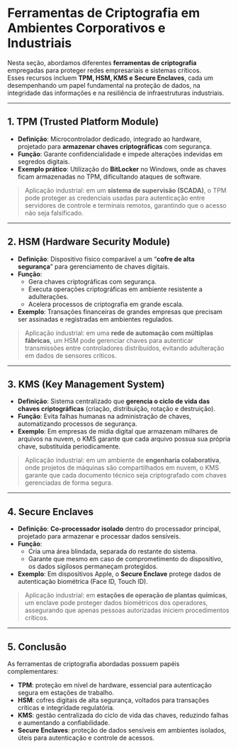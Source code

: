 # Ferramentas de Criptografia em Ambientes Corporativos e Industriais

Nesta seção, abordamos diferentes **ferramentas de criptografia** empregadas para proteger redes empresariais e sistemas críticos.  
Esses recursos incluem **TPM, HSM, KMS e Secure Enclaves**, cada um desempenhando um papel fundamental na proteção de dados, na integridade das informações e na resiliência de infraestruturas industriais.

---

## 1. TPM (Trusted Platform Module)

- **Definição**: Microcontrolador dedicado, integrado ao hardware, projetado para **armazenar chaves criptográficas** com segurança.  
- **Função**: Garante confidencialidade e impede alterações indevidas em segredos digitais.  
- **Exemplo prático**: Utilização do **BitLocker** no Windows, onde as chaves ficam armazenadas no TPM, dificultando ataques de software.  

> Aplicação industrial: em um **sistema de supervisão (SCADA)**, o TPM pode proteger as credenciais usadas para autenticação entre servidores de controle e terminais remotos, garantindo que o acesso não seja falsificado.

---

## 2. HSM (Hardware Security Module)

- **Definição**: Dispositivo físico comparável a um “**cofre de alta segurança**” para gerenciamento de chaves digitais.  
- **Função**:  
  - Gera chaves criptográficas com segurança.  
  - Executa operações criptográficas em ambiente resistente a adulterações.  
  - Acelera processos de criptografia em grande escala.  
- **Exemplo**: Transações financeiras de grandes empresas que precisam ser assinadas e registradas em ambientes regulados.  

> Aplicação industrial: em uma **rede de automação com múltiplas fábricas**, um HSM pode gerenciar chaves para autenticar transmissões entre controladores distribuídos, evitando adulteração em dados de sensores críticos.

---

## 3. KMS (Key Management System)

- **Definição**: Sistema centralizado que **gerencia o ciclo de vida das chaves criptográficas** (criação, distribuição, rotação e destruição).  
- **Função**: Evita falhas humanas na administração de chaves, automatizando processos de segurança.  
- **Exemplo**: Em empresas de mídia digital que armazenam milhares de arquivos na nuvem, o KMS garante que cada arquivo possua sua própria chave, substituída periodicamente.  

> Aplicação industrial: em um ambiente de **engenharia colaborativa**, onde projetos de máquinas são compartilhados em nuvem, o KMS garante que cada documento técnico seja criptografado com chaves gerenciadas de forma segura.

---

## 4. Secure Enclaves

- **Definição**: **Co-processador isolado** dentro do processador principal, projetado para armazenar e processar dados sensíveis.  
- **Função**:  
  - Cria uma área blindada, separada do restante do sistema.  
  - Garante que mesmo em caso de comprometimento do dispositivo, os dados sigilosos permaneçam protegidos.  
- **Exemplo**: Em dispositivos Apple, o **Secure Enclave** protege dados de autenticação biométrica (Face ID, Touch ID).  

> Aplicação industrial: em **estações de operação de plantas químicas**, um enclave pode proteger dados biométricos dos operadores, assegurando que apenas pessoas autorizadas iniciem procedimentos críticos.

---

## 5. Conclusão

As ferramentas de criptografia abordadas possuem papéis complementares:  

- **TPM**: proteção em nível de hardware, essencial para autenticação segura em estações de trabalho.  
- **HSM**: cofres digitais de alta segurança, voltados para transações críticas e integridade regulatória.  
- **KMS**: gestão centralizada do ciclo de vida das chaves, reduzindo falhas e aumentando a confiabilidade.  
- **Secure Enclaves**: proteção de dados sensíveis em ambientes isolados, úteis para autenticação e controle de acessos.  


